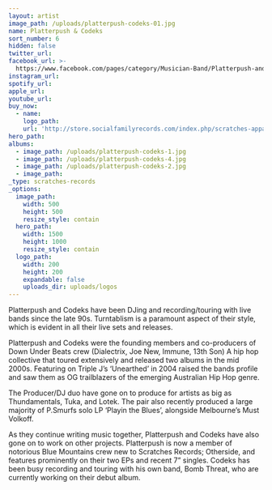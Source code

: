 ```yaml
---
layout: artist
image_path: /uploads/platterpush-codeks-01.jpg
name: Platterpush & Codeks
sort_number: 6
hidden: false
twitter_url:
facebook_url: >-
  https://www.facebook.com/pages/category/Musician-Band/Platterpush-and-Codeks-Down-Under-Beats-161716887177862/
instagram_url:
spotify_url:
apple_url:
youtube_url:
buy_now:
  - name:
    logo_path:
    url: 'http://store.socialfamilyrecords.com/index.php/scratches-apparel.html'
hero_path:
albums:
  - image_path: /uploads/platterpush-codeks-1.jpg
  - image_path: /uploads/platterpush-codeks-4.jpg
  - image_path: /uploads/platterpush-codeks-2.jpg
  - image_path:
_type: scratches-records
_options:
  image_path:
    width: 500
    height: 500
    resize_style: contain
  hero_path:
    width: 1500
    height: 1000
    resize_style: contain
  logo_path:
    width: 200
    height: 200
    expandable: false
    uploads_dir: uploads/logos
---
```


Platterpush and Codeks have been DJing and recording/touring with live bands since the late 90s. Turntablism is a paramount aspect of their style, which is evident in all their live sets and releases.

Platterpush and Codeks were the founding members and co-producers of Down Under Beats crew (Dialectrix, Joe New, Immune, 13th Son) A hip hop collective that toured extensively and released two albums in the mid 2000s. Featuring on Triple J’s ‘Unearthed’ in 2004 raised the bands profile and saw them as OG trailblazers of the emerging Australian Hip Hop genre.

The Producer/DJ duo have gone on to produce for artists as big as Thundamentals, Tuka, and Lotek. The pair also recently produced a large majority of P.Smurfs solo LP ‘Playin the Blues’, alongside Melbourne’s Must Volkoff.

As they continue writing music together, Platterpush and Codeks have also gone on to work on other projects. Platterpush is now a member of notorious Blue Mountains crew new to Scratches Records; Otherside, and features prominently on their two EPs and recent 7” singles. Codeks has been busy recording and touring with his own band, Bomb Threat, who are currently working on their debut album.